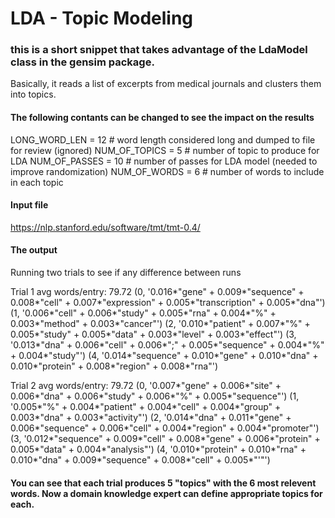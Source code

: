 # LDA - Topic Modeling

### this is a short snippet that takes advantage of the LdaModel class in the gensim package. 

Basically, it reads a list of excerpts from medical journals and clusters them into topics. 

#### The following contants can be changed to see the impact on the results

LONG_WORD_LEN = 12 # word length considered long and dumped to file for review (ignored)
NUM_OF_TOPICS = 5  # number of topic to produce for LDA
NUM_OF_PASSES = 10 # number of passes for LDA model (needed to improve randomization)
NUM_OF_WORDS = 6   # number of words to include in each topic 

#### Input file
https://nlp.stanford.edu/software/tmt/tmt-0.4/

#### The output
Running two trials to see if any difference between runs

Trial 1
avg words/entry: 79.72
(0, '0.016*"gene" + 0.009*"sequence" + 0.008*"cell" + 0.007*"expression" + 0.005*"transcription" + 0.005*"dna"')
(1, '0.006*"cell" + 0.006*"study" + 0.005*"rna" + 0.004*"%" + 0.003*"method" + 0.003*"cancer"')
(2, '0.010*"patient" + 0.007*"%" + 0.005*"study" + 0.005*"data" + 0.003*"level" + 0.003*"effect"')
(3, '0.013*"dna" + 0.006*"cell" + 0.006*";" + 0.005*"sequence" + 0.004*"%" + 0.004*"study"')
(4, '0.014*"sequence" + 0.010*"gene" + 0.010*"dna" + 0.010*"protein" + 0.008*"region" + 0.008*"rna"')


Trial 2
avg words/entry: 79.72
(0, '0.007*"gene" + 0.006*"site" + 0.006*"dna" + 0.006*"study" + 0.006*"%" + 0.005*"sequence"')
(1, '0.005*"%" + 0.004*"patient" + 0.004*"cell" + 0.004*"group" + 0.003*"dna" + 0.003*"activity"')
(2, '0.014*"dna" + 0.011*"gene" + 0.006*"sequence" + 0.006*"cell" + 0.004*"region" + 0.004*"promoter"')
(3, '0.012*"sequence" + 0.009*"cell" + 0.008*"gene" + 0.006*"protein" + 0.005*"data" + 0.004*"analysis"')
(4, '0.010*"protein" + 0.010*"rna" + 0.010*"dna" + 0.009*"sequence" + 0.008*"cell" + 0.005*"\'"')

#### You can see that each trial produces 5 "topics" with the 6 most relevent words. Now a domain knowledge expert can define appropriate topics for each. 